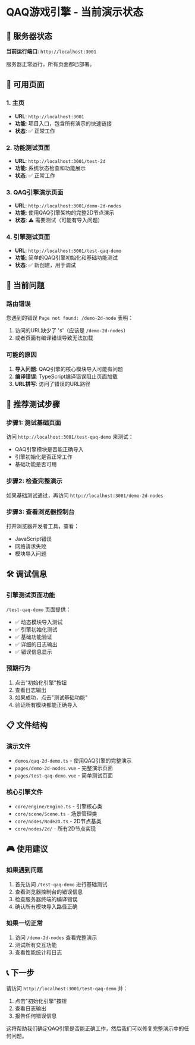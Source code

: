 # QAQ游戏引擎 - 当前演示状态

## 🚀 服务器状态

**当前运行端口**: `http://localhost:3001`

服务器正常运行，所有页面都已部署。

## 📱 可用页面

### **1. 主页**
- **URL**: `http://localhost:3001`
- **功能**: 项目入口，包含所有演示的快速链接
- **状态**: ✅ 正常工作

### **2. 功能测试页面**
- **URL**: `http://localhost:3001/test-2d`
- **功能**: 系统状态检查和功能展示
- **状态**: ✅ 正常工作

### **3. QAQ引擎演示页面**
- **URL**: `http://localhost:3001/demo-2d-nodes`
- **功能**: 使用QAQ引擎架构的完整2D节点演示
- **状态**: ⚠️ 需要测试（可能有导入问题）

### **4. 引擎测试页面**
- **URL**: `http://localhost:3001/test-qaq-demo`
- **功能**: 简单的QAQ引擎初始化和基础功能测试
- **状态**: ✅ 新创建，用于调试

## 🔧 当前问题

### **路由错误**
您遇到的错误 `Page not found: /demo-2d-node` 表明：
1. 访问的URL缺少了 's'（应该是 `/demo-2d-nodes`）
2. 或者页面有编译错误导致无法加载

### **可能的原因**
1. **导入问题**: QAQ引擎的核心模块导入可能有问题
2. **编译错误**: TypeScript编译错误阻止页面加载
3. **URL拼写**: 访问了错误的URL路径

## 🎯 推荐测试步骤

### **步骤1: 测试基础页面**
访问 `http://localhost:3001/test-qaq-demo` 来测试：
- QAQ引擎模块是否能正确导入
- 引擎初始化是否正常工作
- 基础功能是否可用

### **步骤2: 检查完整演示**
如果基础测试通过，再访问 `http://localhost:3001/demo-2d-nodes`

### **步骤3: 查看浏览器控制台**
打开浏览器开发者工具，查看：
- JavaScript错误
- 网络请求失败
- 模块导入问题

## 🛠️ 调试信息

### **引擎测试页面功能**
`/test-qaq-demo` 页面提供：
- ✅ 动态模块导入测试
- ✅ 引擎初始化测试
- ✅ 基础功能验证
- ✅ 详细的日志输出
- ✅ 错误信息显示

### **预期行为**
1. 点击"初始化引擎"按钮
2. 查看日志输出
3. 如果成功，点击"测试基础功能"
4. 验证所有模块都能正确导入

## 📋 文件结构

### **演示文件**
- `demos/qaq-2d-demo.ts` - 使用QAQ引擎的完整演示
- `pages/demo-2d-nodes.vue` - 完整演示页面
- `pages/test-qaq-demo.vue` - 简单测试页面

### **核心引擎文件**
- `core/engine/Engine.ts` - 引擎核心类
- `core/scene/Scene.ts` - 场景管理类
- `core/nodes/Node2D.ts` - 2D节点基类
- `core/nodes/2d/` - 所有2D节点实现

## 🎮 使用建议

### **如果遇到问题**
1. 首先访问 `/test-qaq-demo` 进行基础测试
2. 查看浏览器控制台的错误信息
3. 检查服务器终端的编译错误
4. 确认所有模块导入路径正确

### **如果一切正常**
1. 访问 `/demo-2d-nodes` 查看完整演示
2. 测试所有交互功能
3. 查看性能统计和日志

## 📞 下一步

请访问 `http://localhost:3001/test-qaq-demo` 并：
1. 点击"初始化引擎"按钮
2. 查看日志输出
3. 报告任何错误信息

这将帮助我们确定QAQ引擎是否能正确工作，然后我们可以修复完整演示中的任何问题。
